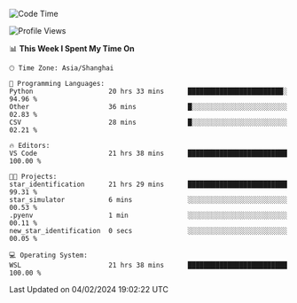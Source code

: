 <!--START_SECTION:waka-->
![Code Time](http://img.shields.io/badge/Code%20Time-1%2C497%20hrs%2048%20mins-blue)

![Profile Views](http://img.shields.io/badge/Profile%20Views-0-blue)

📊 **This Week I Spent My Time On** 

```text
🕑︎ Time Zone: Asia/Shanghai

💬 Programming Languages: 
Python                   20 hrs 33 mins      ████████████████████████░   94.96 % 
Other                    36 mins             █░░░░░░░░░░░░░░░░░░░░░░░░   02.83 % 
CSV                      28 mins             █░░░░░░░░░░░░░░░░░░░░░░░░   02.21 % 

🔥 Editors: 
VS Code                  21 hrs 38 mins      █████████████████████████   100.00 % 

🐱‍💻 Projects: 
star_identification      21 hrs 29 mins      █████████████████████████   99.31 % 
star_simulator           6 mins              ░░░░░░░░░░░░░░░░░░░░░░░░░   00.53 % 
.pyenv                   1 min               ░░░░░░░░░░░░░░░░░░░░░░░░░   00.11 % 
new_star_identification  0 secs              ░░░░░░░░░░░░░░░░░░░░░░░░░   00.05 % 

💻 Operating System: 
WSL                      21 hrs 38 mins      █████████████████████████   100.00 % 
```


 Last Updated on 04/02/2024 19:02:22 UTC
<!--END_SECTION:waka-->